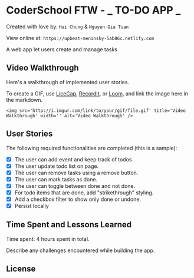 # CoderSchool FTW - _ TO-DO APP _

Created with love by: `Hai Chung` & `Nguyen Gia Tuan`

View online at: `https://upbeat-meninsky-5ab86c.netlify.com`

A web app let users create and manage tasks

## Video Walkthrough

Here's a walkthrough of implemented user stories.

To create a GIF, use [LiceCap](http://www.cockos.com/licecap/), [RecordIt](http://www.recordit.co), or [Loom](http://www.useloom.com), and link the image here in the markdown.

```
<img src='http://i.imgur.com/link/to/your/gif/file.gif' title='Video Walkthrough' width='' alt='Video Walkthrough' />
```

## User Stories

The following required functionalities are completed (this is a sample):

-   [x] The user can add event and keep track of todos
-   [x] The user update todo list on page.
-   [x] The user can remove tasks using a remove button.
-   [x] The user can mark tasks as done.
-   [x] The user can toggle between done and not done.
-   [x] For todo items that are done, add "strikethrough" styling.
-   [x] Add a checkbox filter to show only done or undone.
-   [x] Persist locally

## Time Spent and Lessons Learned

Time spent: 4 hours spent in total.

Describe any challenges encountered while building the app.

## License
